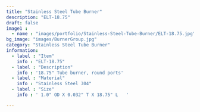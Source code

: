 ```yaml
---
title: "Stainless Steel Tube Burner"
description: "ELT-18.75"
draft: false
image1 : 
  - name : "images/portfolio/Stainless-Steel-Tube-Burner/ELT-18.75.jpg"
bg_image: "images/BurnerGroup.jpg"
category: "Stainless Steel Tube Burner"
information:
  - label : "Item"
    info : "ELT-18.75"
  - label : "Description"
    info : '18.75" Tube burner, round ports'
  - label : "Material"
    info : "Stainless Steel 304"
  - label : "Size"
    info : ' 1.0" OD X 0.032" T X 18.75" L   '

---
```

